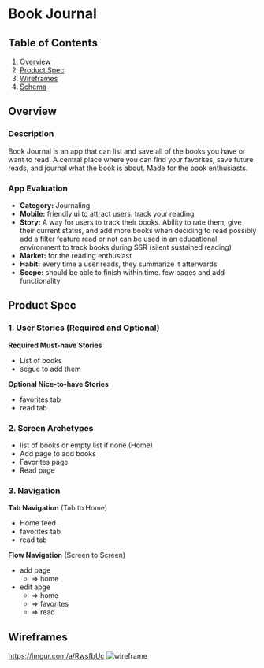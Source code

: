 # Book Journal

## Table of Contents

1. [Overview](#Overview)
2. [Product Spec](#Product-Spec)
3. [Wireframes](#Wireframes)
4. [Schema](#Schema)

## Overview

### Description

Book Journal is an app that can list and save all of the books you have or want to read. A central place where you can find your favorites, save future reads, and journal what the book is about. Made for the book enthusiasts.

### App Evaluation
- **Category:** Journaling 
- **Mobile:** friendly ui to attract users. track your reading
- **Story:** A way for users to track their books. Ability to rate them, give their current status, and add more books when deciding to read possibly add a filter feature read or not can be used in an educational environment to track books during SSR (silent sustained reading)
- **Market:** for the reading enthusiast
- **Habit:** every time a user reads, they summarize it afterwards
- **Scope:** should be able to finish within time. few pages and add functionality
## Product Spec

### 1. User Stories (Required and Optional)

**Required Must-have Stories**

* List of books
* segue to add them

**Optional Nice-to-have Stories**

* favorites tab
* read tab

### 2. Screen Archetypes

* list of books or empty list if none (Home)
* Add page to add books
* Favorites page
* Read page

### 3. Navigation

**Tab Navigation** (Tab to Home)

* Home feed
* favorites tab
* read tab

**Flow Navigation** (Screen to Screen)

- add page
    - => home
- edit apge
    - => home
    - => favorites
    - => read


## Wireframes
https://imgur.com/a/RwsfbUc
![wireframe](https://github.com/user-attachments/assets/32148a9d-fe2b-46e7-b170-5224f4b9190f)
